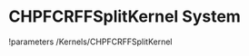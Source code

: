 <!-- MOOSE Documentation Stub: Remove this when content is added. -->

# CHPFCRFFSplitKernel System
!parameters /Kernels/CHPFCRFFSplitKernel

